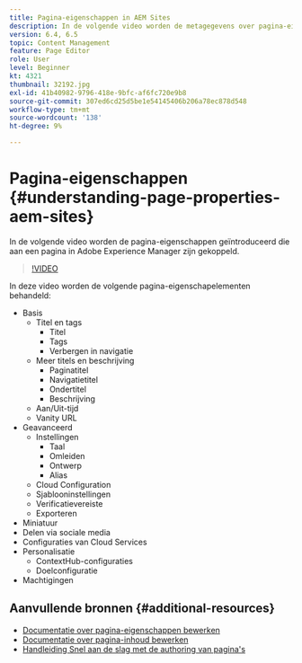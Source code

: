 ```yaml
---
title: Pagina-eigenschappen in AEM Sites
description: In de volgende video worden de metagegevens over pagina-eigenschappen geïntroduceerd die aan een pagina in Adobe Experience Manager zijn gekoppeld.
version: 6.4, 6.5
topic: Content Management
feature: Page Editor
role: User
level: Beginner
kt: 4321
thumbnail: 32192.jpg
exl-id: 41b40982-9796-418e-9bfc-af6fc720e9b8
source-git-commit: 307ed6cd25d5be1e54145406b206a78ec878d548
workflow-type: tm+mt
source-wordcount: '138'
ht-degree: 9%

---
```


# Pagina-eigenschappen {#understanding-page-properties-aem-sites}

In de volgende video worden de pagina-eigenschappen geïntroduceerd die aan een pagina in Adobe Experience Manager zijn gekoppeld.

>[!VIDEO](https://video.tv.adobe.com/v/32192?quality=12&learn=on)

In deze video worden de volgende pagina-eigenschapelementen behandeld:

* Basis
   * Titel en tags
      * Titel
      * Tags
      * Verbergen in navigatie
   * Meer titels en beschrijving
      * Paginatitel
      * Navigatietitel
      * Ondertitel
      * Beschrijving
   * Aan/Uit-tijd
   * Vanity URL
* Geavanceerd
   * Instellingen
      * Taal
      * Omleiden
      * Ontwerp
      * Alias
   * Cloud Configuration
   * Sjablooninstellingen
   * Verificatievereiste
   * Exporteren
* Miniatuur
* Delen via sociale media
* Configuraties van Cloud Services
* Personalisatie
   * ContextHub-configuraties
   * Doelconfiguratie
* Machtigingen

## Aanvullende bronnen {#additional-resources}

* [Documentatie over pagina-eigenschappen bewerken](https://experienceleague.adobe.com/docs/experience-manager-65/authoring/authoring/editing-page-properties.html)
* [Documentatie over pagina-inhoud bewerken](https://experienceleague.adobe.com/docs/experience-manager-65/authoring/authoring/editing-content.html)
* [Handleiding Snel aan de slag met de authoring van pagina&#39;s](https://experienceleague.adobe.com/docs/experience-manager-cloud-service/sites/authoring/getting-started/quick-start.html)

